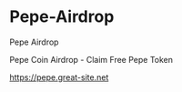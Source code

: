 # Pepe-Airdrop
Pepe Airdrop

Pepe Coin Airdrop - Claim  Free Pepe Token

https://pepe.great-site.net 



